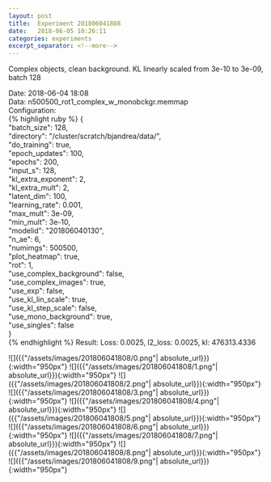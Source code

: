 ```yaml
---
layout: post
title:  Experiment 201806041808
date:   2018-06-05 10:26:11
categories: experiments
excerpt_separator: <!--more-->
---
```

Complex objects, clean background. KL linearly scaled from 3e-10 to 3e-09, batch 128  

 <!--more-->
Date: 2018-06-04 18:08  
Data: n500500_rot1_complex_w_monobckgr.memmap  
Configuration:   
{% highlight ruby %}
{  
    "batch_size": 128,   
    "directory": "/cluster/scratch/bjandrea/data/",   
    "do_training": true,   
    "epoch_updates": 100,   
    "epochs": 200,   
    "input_s": 128,   
    "kl_extra_exponent": 2,   
    "kl_extra_mult": 2,   
    "latent_dim": 100,   
    "learning_rate": 0.001,   
    "max_mult": 3e-09,   
    "min_mult": 3e-10,   
    "modelid": "201806040130",   
    "n_ae": 6,   
    "numimgs": 500500,   
    "plot_heatmap": true,   
    "rot": 1,   
    "use_complex_background": false,   
    "use_complex_images": true,   
    "use_exp": false,   
    "use_kl_lin_scale": true,   
    "use_kl_step_scale": false,   
    "use_mono_background": true,   
    "use_singles": false  
}  
{% endhighlight %}
Result: Loss: 0.0025, l2_loss: 0.0025, kl: 476313.4336  

![]({{"/assets/images/201806041808/0.png"| absolute_url}}){:width="950px"}
![]({{"/assets/images/201806041808/1.png"| absolute_url}}){:width="950px"}
![]({{"/assets/images/201806041808/2.png"| absolute_url}}){:width="950px"}
![]({{"/assets/images/201806041808/3.png"| absolute_url}}){:width="950px"}
![]({{"/assets/images/201806041808/4.png"| absolute_url}}){:width="950px"}
![]({{"/assets/images/201806041808/5.png"| absolute_url}}){:width="950px"}
![]({{"/assets/images/201806041808/6.png"| absolute_url}}){:width="950px"}
![]({{"/assets/images/201806041808/7.png"| absolute_url}}){:width="950px"}
![]({{"/assets/images/201806041808/8.png"| absolute_url}}){:width="950px"}
![]({{"/assets/images/201806041808/9.png"| absolute_url}}){:width="950px"}
